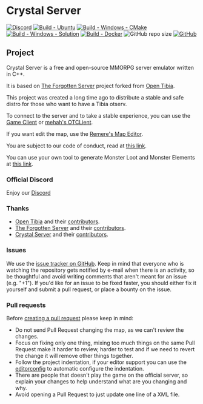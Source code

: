 # Crystal Server

[![Discord](https://img.shields.io/discord/1310943869923495988?style=flat-square&logo=discord)](https://discord.gg/7AYJEHTghQ)
[![Build - Ubuntu](https://github.com/jprzimba/crystalserver/actions/workflows/build-ubuntu.yml/badge.svg)](https://github.com/jprzimba/crystalserver/actions/workflows/build-ubuntu.yml)
[![Build - Windows - CMake](https://github.com/jprzimba/crystalserver/actions/workflows/build-windows-cmake.yml/badge.svg)](https://github.com/jprzimba/crystalserver/actions/workflows/build-windows-cmake.yml)
[![Build - Windows - Solution](https://github.com/jprzimba/crystalserver/actions/workflows/build-windows-solution.yml/badge.svg)](https://github.com/jprzimba/crystalserver/actions/workflows/build-windows-solution.yml)
[![Build - Docker](https://github.com/jprzimba/crystalserver/actions/workflows/build-docker.yml/badge.svg)](https://github.com/jprzimba/crystalserver/actions/workflows/build-docker.yml)
![GitHub repo size](https://img.shields.io/github/repo-size/jprzimba/crystalserver)
[![GitHub](https://img.shields.io/github/license/jprzimba/crystalserver)](https://github.com/jprzimba/crystalserver/blob/main/LICENSE)


## Project

Crystal Server is a free and open-source MMORPG server emulator written in C++.

It is based on [The Forgotten Server](https://github.com/otland/forgottenserver) project forked from [Open Tibia](https://github.com/opentibia/server).

This project was created a long time ago to distribute a stable and safe distro for those who want to have a Tibia otserv.

To connect to the server and to take a stable experience, you can
use the [Game Client](https://github.com/jprzimba/gameclient/releases) or [mehah's OTCLient](https://github.com/mehah/otclient).

If you want edit the map, use the [Remere's Map Editor](https://github.com/jprzimba/rme-crystalserver/releases).

You are subject to our code of conduct, read
at [this link](https://github.com/jprzimba/crystalserver/blob/main/CODE_OF_CONDUCT.md).

You can use your own tool to generate Monster Loot and Monster Elements at [this link](https://crystalsever.vercel.app).

### Official Discord
Enjoy our [Discord](https://discord.gg/7AYJEHTghQ)

### Thanks
- [Open Tibia](https://github.com/opentibia/server) and their [contributors](https://github.com/opentibia/server/graphs/contributors).
- [The Forgotten Server](https://github.com/otland/forgottenserver) and their [contributors](https://github.com/otland/forgottenserver/graphs/contributors).
- [Crystal Server](https://github.com/jprzimba/crystalserver) and their [contributors](https://github.com/jprzimba/crystalserver/graphs/contributors).

### Issues

We use the [issue tracker on GitHub](https://github.com/jprzimba/crystalserver/issues). Keep in mind that everyone who is
watching the repository gets notified by e-mail when there is an activity, so be thoughtful and avoid writing comments
that aren't meant for an issue (e.g. "+1"). If you'd like for an issue to be fixed faster, you should either fix it
yourself and submit a pull request, or place a bounty on the issue.

### Pull requests

Before [creating a pull request](https://github.com/jprzimba/crystalserver/pulls) please keep in mind:

* Do not send Pull Request changing the map, as we can't review the changes.
* Focus on fixing only one thing, mixing too much things on the same Pull Request make it harder to review, harder to
  test and if we need to revert the change it will remove other things together.
* Follow the project indentation, if your editor support you can use the [editorconfig](https://editorconfig.org/) to
  automatic configure the indentation.
* There are people that doesn't play the game on the official server, so explain your changes to help understand what
  are you changing and why.
* Avoid opening a Pull Request to just update one line of a XML file.